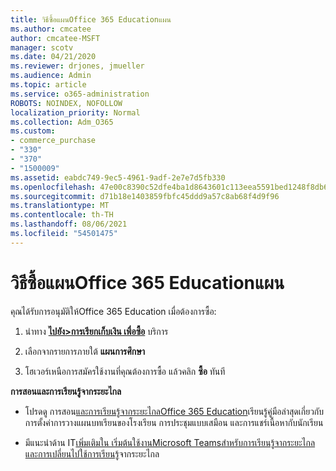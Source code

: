 ```yaml
---
title: วิธีซื้อแผนOffice 365 Educationแผน
ms.author: cmcatee
author: cmcatee-MSFT
manager: scotv
ms.date: 04/21/2020
ms.reviewer: drjones, jmueller
ms.audience: Admin
ms.topic: article
ms.service: o365-administration
ROBOTS: NOINDEX, NOFOLLOW
localization_priority: Normal
ms.collection: Adm_O365
ms.custom:
- commerce_purchase
- "330"
- "370"
- "1500009"
ms.assetid: eabdc749-9ec5-4961-9adf-2e7e7d5fb330
ms.openlocfilehash: 47e00c8390c52dfe4ba1d8643601c113eea5591bed1248f8db6fe6d20cfa13c3
ms.sourcegitcommit: d71b18e1403859fbfc45ddd9a57c8ab68f4d9f96
ms.translationtype: MT
ms.contentlocale: th-TH
ms.lasthandoff: 08/06/2021
ms.locfileid: "54501475"
---
```

# <a name="how-to-purchase-office-365-education-plans"></a>วิธีซื้อแผนOffice 365 Educationแผน

คุณได้รับการอนุมัติให้Office 365 Education  เมื่อต้องการซื้อ:

1. นําทาง **[ไปยัง>การเรียกเก็บเงิน เพื่อซื้อ](https://portal.office.com/AdminPortal/Home#/catalog)** บริการ

2. เลือกจากรายการภายใต้ **แผนการศึกษา**

3. โฮเวอร์เหนือการสมัครใช้งานที่คุณต้องการซื้อ แล้วคลิก **ซื้อ** ทันที

**การสอนและการเรียนรู้จากระยะไกล**

- โปรดดู การสอน[และการเรียนรู้จากระยะไกลOffice 365 Education](https://support.office.com/article/remote-teaching-and-learning-in-office-365-education-f651ccae-7b65-478b-8366-51bb884025c4)เรียนรู้คู่มือล่าสุดเกี่ยวกับการตั้งค่าการวางแผนบทเรียนของโรงเรียน การประชุมแบบเสมือน และการแชร์เนื้อหากับนักเรียน

- มีแนะนําด้าน IT[เพิ่มเติมใน เริ่มต้นใช้งานMicrosoft Teamsสําหรับการเรียนรู้จากระยะไกล](/MicrosoftTeams/remote-learning-edu)[และการเปลี่ยนไปใช้การเรียนรู้](https://www.microsoft.com/education/remote-learning)จากระยะไกล
